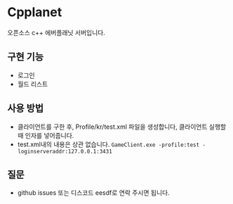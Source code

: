 # Cpplanet
 오픈소스 c++ 에버플래닛 서버입니다.
## 구현 기능
  - 로그인
  - 월드 리스트
## 사용 방법
  - 클라이언트를 구한 후, Profile/kr/test.xml 파일을 생성합니다, 클라이언트 실행할때 인자를 넣어줍니다.
  - test.xml내의 내용은 상관 없습니다. 
  `GameClient.exe -profile:test -loginserveraddr:127.0.0.1:3431`
## 질문
  - github issues 또는 디스코드 eesdf로 연락 주시면 됩니다.